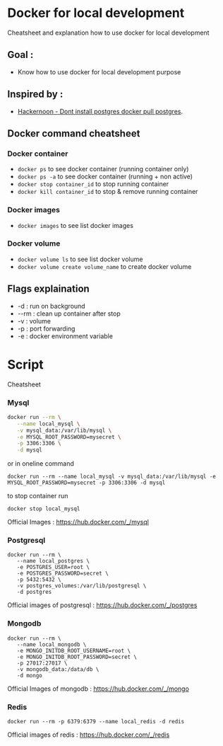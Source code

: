 # Docker for local development
Cheatsheet and explanation how to use docker for local development

## Goal :
- Know how to use docker for local development purpose

## Inspired by : 
- [Hackernoon - Dont install postgres docker pull postgres](https://hackernoon.com/dont-install-postgres-docker-pull-postgres-bee20e200198).


## Docker command cheatsheet 

### Docker container
- ```docker ps```
	to see docker container (running container only)
- ```docker ps -a```
	to see docker container (running + non active)
- ```docker stop container_id```
  to stop running container
- ```docker kill container_id```
  to stop & remove running container


### Docker images
- ```docker images```
	to see list docker images

### Docker volume
- ```docker volume ls```
   to see list docker volume
- ```docker volume create volume_name```
   to create docker volume
   

## Flags explaination
-   -d : run on background
- --rm : clean up container after stop
-   -v : volume
-   -p : port forwarding
-   -e : docker environment variable

# Script
Cheatsheet
### Mysql 
```bash
docker run --rm \
   --name local_mysql \
   -v mysql_data:/var/lib/mysql \
   -e MYSQL_ROOT_PASSWORD=mysecret \
   -p 3306:3306 \
   -d mysql
```
or in oneline command
```
docker run --rm --name local_mysql -v mysql_data:/var/lib/mysql -e MYSQL_ROOT_PASSWORD=mysecret -p 3306:3306 -d mysql
```
to stop container run
```
docker stop local_mysql
```

Official Images : https://hub.docker.com/_/mysql

### Postgresql
```
docker run --rm \
   --name local_postgres \
   -e POSTGRES_USER=root \
   -e POSTGRES_PASSWORD=secret \
   -p 5432:5432 \
   -v postgres_volumes:/var/lib/postgresql \
   -d postgres
```
Official images of postgresql : https://hub.docker.com/_/postgres

### Mongodb
```
docker run --rm \
   --name local_mongodb \
   -e MONGO_INITDB_ROOT_USERNAME=root \
   -e MONGO_INITDB_ROOT_PASSWORD=secret \
   -p 27017:27017 \
   -v mongodb_data:/data/db \
   -d mongo
```
Official Images of mongodb : https://hub.docker.com/_/mongo

### Redis
```
docker run --rm -p 6379:6379 --name local_redis -d redis
```
Official images of  redis : https://hub.docker.com/_/redis


